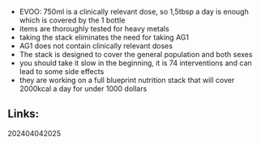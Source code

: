 
- EVOO: 750ml is a clinically relevant dose, so 1,5tbsp a day is enough which is covered by the 1 bottle
- items are thoroughly tested for heavy metals
- taking the stack eliminates the need for taking AG1
- AG1 does not contain clinically relevant doses
- The stack is designed to cover the general population and both sexes
- you should take it slow in the beginning, it is 74 interventions and can lead to some side effects
- they are working on a full blueprint nutrition stack that will cover 2000kcal a day for under 1000 dollars


## Links:



202404042025